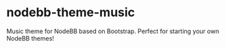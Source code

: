 nodebb-theme-music
====================

Music theme for NodeBB based on Bootstrap. Perfect for starting your own NodeBB themes!
